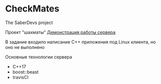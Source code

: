 # CheckMates
The SaberDevs project

Проект "шахматы"
[Демонстрация работы сервера](https://drive.google.com/drive/folders/1JiiQV-3BU60rY9XMv0lYE7rRAV4QwUqC)

В задание входило написание С++ приложения под Linux клиента, но оно не выполнено

Основные технологии сервера
- С++17
- boost::beast
- travisCI
